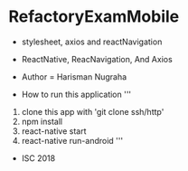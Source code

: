 # RefactoryExamMobile

* stylesheet, axios and reactNavigation

* ReactNative, ReacNavigation, And Axios

* Author = Harisman Nugraha

* How to run this application 
'''
1. clone this app with 'git clone ssh/http'
2. npm install
3. react-native start 
4. react-native run-android
'''

* ISC 2018
